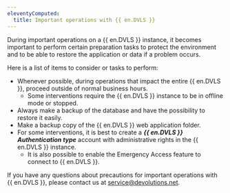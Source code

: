 ```yaml
---
eleventyComputed:
  title: Important operations with {{ en.DVLS }}
---
```

During important operations on a {{ en.DVLS }} instance, it becomes important to perform certain preparation tasks to protect the environment and to be able to restore the application or data if a problem occurs.

Here is a list of items to consider or tasks to perform:

* Whenever possible, during operations that impact the entire {{ en.DVLS }}, proceed outside of normal business hours.
   * Some interventions require the {{ en.DVLS }} instance to be in offline mode or stopped.
* Always make a backup of the database and have the possibility to restore it easily.
* Make a backup copy of the {{ en.DVLS }} web application folder.
* For some interventions, it is best to create a ***{{ en.DVLS }} Authentication type*** account with administrative rights in the {{ en.DVLS }} instance.
   * It is also possible to enable the Emergency Access feature to connect to {{ en.DVLS }}.

If you have any questions about precautions for important operations with {{ en.DVLS }}, please contact us at [service@devolutions.net](service@devolutions.net).
